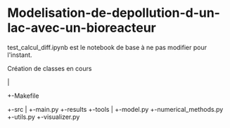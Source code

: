 # Modelisation-de-depollution-d-un-lac-avec-un-bioreacteur

test_calcul_diff.ipynb est le notebook de base à ne pas modifier pour l'instant.

Création de classes en cours

|

+-Makefile

+-src
   |
   +-main.py
   +-results
   +-tools
       |
       +-model.py
       +-numerical_methods.py
       +-utils.py
       +-visualizer.py

